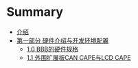 # Summary

* [介绍](README.md)
* [第一部分 硬件介绍与开发环境配置](Part1.md)
  * [1.0 BBB的硬件规格](BBB_Hardware.md)
  * [1.1 外围扩展板CAN CAPE与LCD CAPE](CAPE_Hardware.md)

